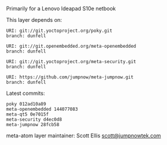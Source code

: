 Primarily for a Lenovo Ideapad S10e netbook

This layer depends on:

    URI: git://git.yoctoproject.org/poky.git
    branch: dunfell

    URI: git://git.openembedded.org/meta-openembedded
    branch: dunfell

    URI: git://git.yoctoproject.org/meta-security.git
    branch: dunfell

    URI: https://github.com/jumpnow/meta-jumpnow.git
    branch: dunfell


Latest commits:

    poky 012ad10a89
    meta-openembedded 144077083
    meta-qt5 0e7015f
    meta-security d4ec0d8
    meta-jumpnow 28fcb58

meta-atom layer maintainer: Scott Ellis <scott@jumpnowtek.com>
